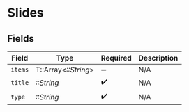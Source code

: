 # Slides


## Fields

| Field                | Type                 | Required             | Description          |
| -------------------- | -------------------- | -------------------- | -------------------- |
| `items`              | T::Array<*::String*> | :heavy_minus_sign:   | N/A                  |
| `title`              | *::String*           | :heavy_check_mark:   | N/A                  |
| `type`               | *::String*           | :heavy_check_mark:   | N/A                  |